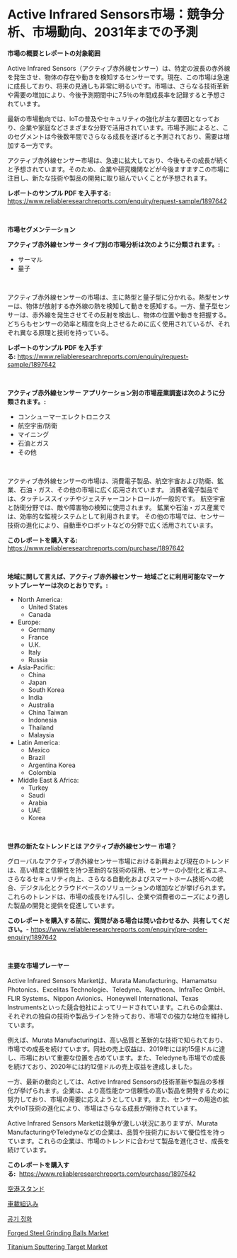 <p><h1>Active Infrared Sensors市場：競争分析、市場動向、2031年までの予測</h1></p><p><strong>市場の概要とレポートの対象範囲</strong></p>
<p><p>Active Infrared Sensors（アクティブ赤外線センサー）は、特定の波長の赤外線を発生させ、物体の存在や動きを検知するセンサーです。現在、この市場は急速に成長しており、将来の見通しも非常に明るいです。市場は、さらなる技術革新や需要の増加により、今後予測期間中に7.5％の年間成長率を記録すると予想されています。</p><p>最新の市場動向では、IoTの普及やセキュリティの強化が主な要因となっており、企業や家庭などさまざまな分野で活用されています。市場予測によると、このセグメントは今後数年間でさらなる成長を遂げると予測されており、需要は増加する一方です。</p><p>アクティブ赤外線センサー市場は、急速に拡大しており、今後もその成長が続くと予想されています。そのため、企業や研究機関などが今後ますますこの市場に注目し、新たな技術や製品の開発に取り組んでいくことが予想されます。</p></p>
<p><strong>レポートのサンプル PDF を入手する:</strong> <a href="https://www.reliableresearchreports.com/enquiry/request-sample/1897642">https://www.reliableresearchreports.com/enquiry/request-sample/1897642</a></p>
<p>&nbsp;</p>
<p><strong>市場セグメンテーション</strong></p>
<p><strong>アクティブ赤外線センサー タイプ別の市場分析は次のように分類されます。:</strong></p>
<p><ul><li>サーマル</li><li>量子</li></ul></p>
<p>&nbsp;</p>
<p><p>アクティブ赤外線センサーの市場は、主に熱型と量子型に分かれる。熱型センサーは、物体が放射する赤外線の熱を検知して動きを感知する。一方、量子型センサーは、赤外線を発生させてその反射を検出し、物体の位置や動きを把握する。どちらもセンサーの効率と精度を向上させるために広く使用されているが、それぞれ異なる原理と技術を持っている。</p></p>
<p><strong>レポートのサンプル PDF を入手する:</strong>&nbsp;<a href="https://www.reliableresearchreports.com/enquiry/request-sample/1897642">https://www.reliableresearchreports.com/enquiry/request-sample/1897642</a></p>
<p>&nbsp;</p>
<p><strong> アクティブ赤外線センサー アプリケーション別の市場産業調査は次のように分類されます。:</strong></p>
<p><ul><li>コンシューマーエレクトロニクス</li><li>航空宇宙/防衛</li><li>マイニング</li><li>石油とガス</li><li>その他</li></ul></p>
<p>&nbsp;</p>
<p><p>アクティブ赤外線センサーの市場は、消費電子製品、航空宇宙および防衛、鉱業、石油・ガス、その他の市場に広く応用されています。 消費者電子製品では、タッチレススイッチやジェスチャーコントロールが一般的です。 航空宇宙と防衛分野では、敵や障害物の検知に使用されます。 鉱業や石油・ガス産業では、効率的な監視システムとして利用されます。 その他の市場では、センサー技術の進化により、自動車やロボットなどの分野で広く活用されています。</p></p>
<p><strong>このレポートを購入する:</strong>&nbsp; <a href="https://www.reliableresearchreports.com/purchase/1897642">https://www.reliableresearchreports.com/purchase/1897642</a></p>
<p>&nbsp;</p>
<p><strong>地域に関して言えば、アクティブ赤外線センサー 地域ごとに利用可能なマーケットプレーヤーは次のとおりです。:</strong></p>
<p><ul>
    <li>
        North America:
        <ul>
            <li>United States</li>
            <li>Canada</li>
        </ul>
    </li>
    <li>
        Europe:
        <ul>
            <li>Germany</li>
            <li>France</li>
            <li>U.K.</li>
            <li>Italy</li>
            <li>Russia</li>
        </ul>
    </li>
    <li>
        Asia-Pacific:
        <ul>
            <li>China</li>
            <li>Japan</li>
            <li>South Korea</li>
            <li>India</li>
            <li>Australia</li>
            <li>China Taiwan</li>
            <li>Indonesia</li>
            <li>Thailand</li>
            <li>Malaysia</li>
        </ul>
    </li>
    <li>
        Latin America:
        <ul>
            <li>Mexico</li>
            <li>Brazil</li>
            <li>Argentina Korea</li>
            <li>Colombia</li>
        </ul>
    </li>
    <li>
        Middle East & Africa:
        <ul>
            <li>Turkey</li>
            <li>Saudi</li>
            <li>Arabia</li>
            <li>UAE</li>
            <li>Korea</li>
        </ul>
    </li>
    </ul></p>
<p>&nbsp;</p>
<p><strong>世界の新たなトレンドとは アクティブ赤外線センサー 市場？</strong></p>
<p><p>グローバルなアクティブ赤外線センサー市場における新興および現在のトレンドは、高い精度と信頼性を持つ革新的な技術の採用、センサーの小型化と省エネ、さらなるセキュリティ向上、さらなる自動化およびスマートホーム技術への統合、デジタル化とクラウドベースのソリューションの増加などが挙げられます。これらのトレンドは、市場の成長をけん引し、企業や消費者のニーズにより適した製品の開発と提供を促進しています。</p></p>
<p><strong>このレポートを購入する前に、質問がある場合は問い合わせるか、共有してください。</strong>- <a href="https://www.reliableresearchreports.com/enquiry/pre-order-enquiry/1897642">https://www.reliableresearchreports.com/enquiry/pre-order-enquiry/1897642</a></p>
<p>&nbsp;</p>
<p><strong>主要な市場プレーヤー</strong></p>
<p><p>Active Infrared Sensors Marketは、Murata Manufacturing、Hamamatsu Photonics、Excelitas Technologie、Teledyne、Raytheon、InfraTec GmbH、FLIR Systems、Nippon Avionics、Honeywell International、Texas Instrumentsといった競合他社によってリードされています。これらの企業は、それぞれの独自の技術や製品ラインを持っており、市場での強力な地位を維持しています。</p><p>例えば、Murata Manufacturingは、高い品質と革新的な技術で知られており、市場での成長を続けています。同社の売上収益は、2019年には約15億ドルに達し、市場において重要な位置を占めています。また、Teledyneも市場での成長を続けており、2020年には約12億ドルの売上収益を達成しました。</p><p>一方、最新の動向としては、Active Infrared Sensorsの技術革新や製品の多様化が挙げられます。企業は、より高性能かつ信頼性の高い製品を開発するために努力しており、市場の需要に応えようとしています。また、センサーの用途の拡大やIoT技術の進化により、市場はさらなる成長が期待されています。</p><p>Active Infrared Sensors Marketは競争が激しい状況にありますが、Murata ManufacturingやTeledyneなどの企業は、品質や技術力において優位性を持っています。これらの企業は、市場のトレンドに合わせて製品を進化させ、成長を続けています。</p></p>
<p><strong>このレポートを購入する:</strong>&nbsp;&nbsp;<a href="https://www.reliableresearchreports.com/purchase/1897642">https://www.reliableresearchreports.com/purchase/1897642</a></p>
<p><p><a href="https://medium.com/@alliegrater55/%E7%A9%BA%E6%B8%AF%E3%82%B9%E3%82%BF%E3%83%B3%E3%83%89%E5%B8%82%E5%A0%B4%E3%82%A4%E3%83%B3%E3%82%B5%E3%82%A4%E3%83%88-%E5%B8%82%E5%A0%B4%E3%81%AE%E3%83%88%E3%83%AC%E3%83%B3%E3%83%89-%E6%88%90%E9%95%B7-2024%E5%B9%B4%E3%81%8B%E3%82%892031%E5%B9%B4%E3%81%BE%E3%81%A7%E3%81%AE%E4%BA%88%E6%B8%AC-ccaa8a75326c">空港スタンド</a></p><p><a href="https://medium.com/@frankfurter35566/%E8%87%AA%E5%8B%95%E8%BB%8A%E7%B5%84%E3%81%BF%E8%BE%BC%E3%81%BF%E5%B8%82%E5%A0%B4%E3%81%AE%E6%B4%9E%E5%AF%9F-%E5%B8%82%E5%A0%B4%E5%8B%95%E5%90%91-%E6%88%90%E9%95%B7-2024%E5%B9%B4%E3%81%8B%E3%82%892031%E5%B9%B4%E3%81%BE%E3%81%A7%E3%81%AE%E4%BA%88%E6%B8%AC-14cadc940d1c">車載組込み</a></p><p><a href="https://medium.com/@gradyporer56562023/%EA%B3%B5%EA%B8%B0-%EC%A0%95%ED%99%94-%EC%8B%9C%EC%9E%A5-%EA%B2%BD%EC%9F%81-%EB%B6%84%EC%84%9D-%EC%8B%9C%EC%9E%A5-%EB%8F%99%ED%96%A5-%EB%B0%8F-2031%EB%85%84%EA%B9%8C%EC%A7%80%EC%9D%98-%EC%98%88%EC%B8%A1-e1881b99f6bf">공기 정화</a></p><p><a href="https://github.com/shotows/Market-Research-Report-List-1/blob/main/forged-steel-grinding-balls-market.md">Forged Steel Grinding Balls Market</a></p><p><a href="https://github.com/Sinjinluong3e0awx2m195k76/Market-Research-Report-List-1/blob/main/titanium-sputtering-target-market.md">Titanium Sputtering Target Market</a></p></p>
